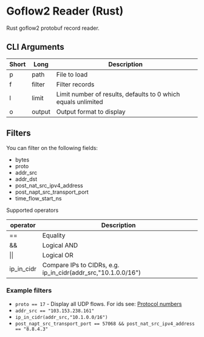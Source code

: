 # Goflow2 Reader (Rust)

Rust goflow2 protobuf record reader.


## CLI Arguments


| Short | Long | Description |
| ----- | ---- | ----------- |
| p | path | File to load |
| f | filter | Filter records |
| l | limit | Limit number of results, defaults to 0 which equals unlimited |
| o | output | Output format to display |

## Filters

You can filter on the following fields:
* bytes
* proto
* addr_src
* addr_dst
* post_nat_src_ipv4_address
* post_napt_src_transport_port
* time_flow_start_ns

Supported operators

| operator | Description |
| -------- | ----------- |
| == | Equality |
| && | Logical AND |
| &#124;&#124; | Logical OR |
| ip_in_cidr | Compare IPs to CIDRs, e.g. ip_in_cidr(addr_src,"10.1.0.0/16") |

### Example filters

* `proto == 17` - Display all UDP flows. For ids see: [Protocol numbers](https://en.wikipedia.org/wiki/List_of_IP_protocol_numbers)
* `addr_src == "103.153.238.161"`
* `ip_in_cidr(addr_src,"10.1.0.0/16")`
* `post_napt_src_transport_port == 57068 && post_nat_src_ipv4_address == "8.8.4.3"`


